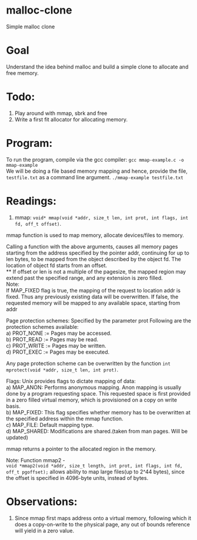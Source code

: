 # malloc-clone
Simple malloc clone

# Goal
Understand the idea behind malloc and build a simple clone to allocate and free memory.

# Todo:
1. Play around with mmap, sbrk and free
2. Write a first fit allocator for allocating memory.

# Program:
To run the program, compile via the gcc compiler: `gcc mmap-example.c -o mmap-example` <br/>
We will be doing a file based memory mapping and hence, provide the file, `testfile.txt` as a command line argument.
`./mmap-example testfile.txt`

# Readings:
1. mmap:
`void* mmap(void *addr, size_t len, int prot, int flags, int fd, off_t offset)`.<br/>

mmap function is used to map memory, allocate devices/files to memory.<br/>

Calling a function with the above arguments, causes all memory pages starting from the address specified by the pointer addr, continuing for up to len bytes, to be mapped from the object described by the object fd. The location of object fd starts from an offset.<br/>
** If offset or len is not a multiple of the pagesize, the mapped region may extend past the specified range, and any extension is zero filled. <br/>
Note:<br/>
If MAP_FIXED flag is true, the mapping of the request to location addr is fixed. Thus any previously existing data will be overwritten. If false, the requested memory will be mapped to any available space, starting from addr

Page protection schemes: Specified by the parameter prot
Following are the protection schemes available:<br/>
a) PROT_NONE := Pages may be accessed.<br/>
b) PROT_READ := Pages may be read.<br/>
c) PROT_WRITE := Pages may be written.<br/>
d) PROT_EXEC := Pages may be executed.<br/>

Any page protection scheme can be overwritten by the function `int mprotect(void *addr, size_t len, int prot)`.<br/>

Flags:
Unix provides flags to dictate mapping of data:<br/>
a) MAP_ANON: Performs anonymous mapping. Anon mapping is usually done by a program requesting space. This requested space is first provided in a zero filled virtual memory, which is provisioned on a copy on write basis.<br/>
b) MAP_FIXED: This flag specifies whether memory has to be overwritten at the specified address within the mmap function.<br/>
c) MAP_FILE: Default mapping type.<br/>
d) MAP_SHARED: Modifications are shared.(taken from man pages. Will be updated)<br/>

mmap returns a pointer to the allocated region in the memory.<br/>

Note:
Function mmap2 - <br/> `void *mmap2(void *addr, size_t length, int prot, int flags, int fd, off_t pgoffset);`
 allows ability to map large files(up to 2^44 bytes), since the offset is specified in 4096-byte units, instead of bytes.<br/>

# Observations:
1. Since mmap first maps address onto a virtual memory, following which it does a copy-on-write to the physical page, any out of bounds reference will yield in a zero value.
